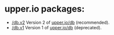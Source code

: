 # upper.io packages:

* [/db.v2](/db.v2) Version 2 of [upper.io/db](/db.v2) (recommended).
* [/db.v1](/db.v1) Version 1 of [upper.io/db](/db.v1) (deprecated).

